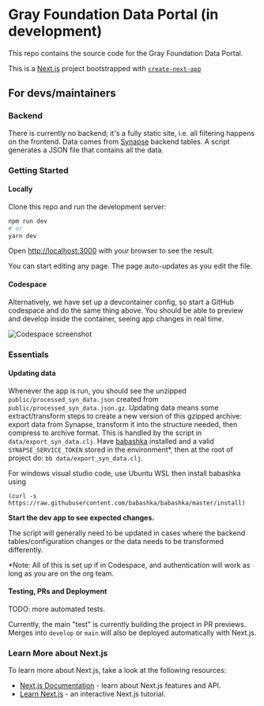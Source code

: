 # Gray Foundation Data Portal (in development)

This repo contains the source code for the Gray Foundation Data Portal.

This is a [Next.js](https://nextjs.org/) project bootstrapped with [`create-next-app`](https://github.com/zeit/next.js/tree/canary/packages/create-next-app)

## For devs/maintainers

### Backend

There is currently no backend; it's a fully static site, i.e. all filtering happens on the frontend. Data comes from [Synapse](https://www.synapse.org/) backend tables. A script generates a JSON file that contains all the data.

### Getting Started

#### Locally

Clone this repo and run the development server:

```bash
npm run dev
# or
yarn dev
```

Open [http://localhost:3000](http://localhost:3000) with your browser to see the result.

You can start editing any page. The page auto-updates as you edit the file.

#### Codespace

Alternatively, we have set up a devcontainer config, so start a GitHub codespace and do the same thing above. You should be able to preview and develop inside the container, seeing app changes in real time.

![Codespace screenshot](https://github.com/gf-dcc/portal/assets/32753274/3d7ac316-f9e1-4f4a-823a-5a39fd4194aa)

### Essentials

#### Updating data

Whenever the app is run, you should see the unzipped `public/processed_syn_data.json` created from `public/processed_syn_data.json.gz`. Updating data means some extract/transform steps to create a new version of this gzipped archive: export data from Synapse, transform it into the structure needed, then compress to archive format. This is handled by the script in `data/export_syn_data.clj`. Have [babashka](https://babashka.org/) installed and a valid `SYNAPSE_SERVICE_TOKEN` stored in the environment*, then at the root of project do:
`bb data/export_syn_data.clj`.

For windows visual studio code, use Ubuntu WSL then install babashka using

`(curl -s https://raw.githubusercontent.com/babashka/babashka/master/install)`


**Start the dev app to see expected changes.**

The script will generally need to be updated in cases where the backend tables/configuration changes or the data needs to be transformed differently.

*Note: All of this is set up if in Codespace, and authentication will work as long as you are on the org team.

#### Testing, PRs and Deployment

TODO: more automated tests.

Currently, the main "test" is currently building the project in PR previews.
Merges into `develop` or `main` will also be deployed automatically with Next.js.

### Learn More about Next.js

To learn more about Next.js, take a look at the following resources:

-   [Next.js Documentation](https://nextjs.org/docs) - learn about Next.js features and API.
-   [Learn Next.js](https://nextjs.org/learn) - an interactive Next.js tutorial.
